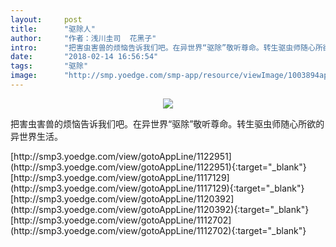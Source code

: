 ```yaml
---
layout:     post
title:      "驱除人"
author:     "作者：浅川圭司  花黑子"
intro:      "把害虫害兽的烦恼告诉我们吧。在异世界“驱除”敬听尊命。转生驱虫师随心所欲的异世界生活。"
date:       "2018-02-14 16:56:54"
tags:       "驱除"
image:      "http://smp.yoedge.com/smp-app/resource/viewImage/1003894appline.png"
---
```

<div style="text-align: center">
<p><img src="http://smp.yoedge.com/smp-app/resource/viewImage/1003894appline.png"/></p>
</div>
<p class="post-meta">
<span>把害虫害兽的烦恼告诉我们吧。在异世界“驱除”敬听尊命。转生驱虫师随心所欲的异世界生活。</span>
</p>
[http://smp3.yoedge.com/view/gotoAppLine/1122951](http://smp3.yoedge.com/view/gotoAppLine/1122951){:target="_blank"}
[http://smp3.yoedge.com/view/gotoAppLine/1117129](http://smp3.yoedge.com/view/gotoAppLine/1117129){:target="_blank"}
[http://smp3.yoedge.com/view/gotoAppLine/1120392](http://smp3.yoedge.com/view/gotoAppLine/1120392){:target="_blank"}
[http://smp3.yoedge.com/view/gotoAppLine/1112702](http://smp3.yoedge.com/view/gotoAppLine/1112702){:target="_blank"}


